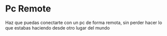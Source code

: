 # Pc Remote

Haz que puedas conectarte con un pc de forma remota,
sin perder hacer lo que estabas haciendo desde otro lugar del
mundo